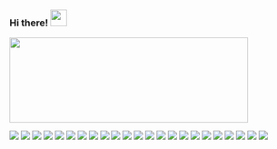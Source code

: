 ### Hi there!  <img src="https://github.com/sciencepal/sciencepal/blob/master/assets/Hi.gif" width="29px">

<p>
  <img align="center" width="420" height="150" src="https://github-readme-stats.vercel.app/api?username=Mathiew82&show_icons=true&hide_border=false&line_height=20&title_color=e93b73&icon_color=7c8e9d&show_owner=true&locale=en&hide_border=true&bg_color=1c334c&text_color=c9cdcf&custom_title=Stats%20data&hide_title=true"/>
</p>

<p>
  <img src="https://img.shields.io/badge/-HTML-e3ecf2?style=flat-square&logo=HTML5&logoColor=3c536c"/>
  <img src="https://img.shields.io/badge/-CSS-e3ecf2?style=flat-square&logo=CSS3&logoColor=3c536c"/>
  <img src="https://img.shields.io/badge/-SASS-e3ecf2?style=flat-square&logo=SASS&logoColor=3c536c"/>
  <img src="https://img.shields.io/badge/-JavaScript-e3ecf2?style=flat-square&logo=javascript&logoColor=3c536c"/>
  <img src="https://img.shields.io/badge/-TypeScript-e3ecf2?style=flat-square&logo=typescript&logoColor=3c536c"/>
  <img src="https://img.shields.io/badge/-ESLint-e3ecf2?style=flat-square&logo=ESLint&logoColor=3c536c"/>
  <img src="https://img.shields.io/badge/-Vue.js-e3ecf2?style=flat-square&logo=Vue.js&logoColor=3c536c"/>
  <img src="https://img.shields.io/badge/-Nuxt.js-e3ecf2?style=flat-square&logo=Nuxt.js&logoColor=3c536c"/>
  <img src="https://img.shields.io/badge/-React-e3ecf2?style=flat-square&logo=React&logoColor=3c536c"/>
  <img src="https://img.shields.io/badge/-Redux-e3ecf2?style=flat-square&logo=Redux&logoColor=3c536c"/>
  <img src="https://img.shields.io/badge/-VSC-e3ecf2?style=flat-square&logo=Visual%20Studio%20Code&logoColor=3c536c"/>
  <img src="https://img.shields.io/badge/-VIM-e3ecf2?style=flat-square&logo=VIM&logoColor=3c536c"/>
  <img src="https://img.shields.io/badge/-neoVIM-e3ecf2?style=flat-square&logo=neoVIM&logoColor=3c536c"/>
  <img src="https://img.shields.io/badge/-Github-e3ecf2?style=flat-square&logo=GitHub&logoColor=3c536c"/>
  <img src="https://img.shields.io/badge/-Git-e3ecf2?style=flat-square&logo=Git&logoColor=3c536c"/>
  <img src="https://img.shields.io/badge/-Trello-e3ecf2?style=flat-square&logo=Trello&logoColor=3c536c"/>
  <img src="https://img.shields.io/badge/-Jira-e3ecf2?style=flat-square&logo=Jira&logoColor=3c536c"/>
  <img src="https://img.shields.io/badge/-Slack-e3ecf2?style=flat-square&logo=Slack&logoColor=3c536c"/>
  <img src="https://img.shields.io/badge/-php-e3ecf2?style=flat-square&logo=php&logoColor=3c536c"/>
  <img src="https://img.shields.io/badge/-MySQL-e3ecf2?style=flat-square&logo=MySQL&logoColor=3c536c"/>
  <img src="https://img.shields.io/badge/-MongoDB-e3ecf2?style=flat-square&logo=MongoDB&logoColor=3c536c"/>
  <img src="https://img.shields.io/badge/-Vite-e3ecf2?style=flat-square&logo=Vite&logoColor=3c536c"/>
  <img src="https://img.shields.io/badge/-GraphQL-e3ecf2?style=flat-square&logo=GraphQL&logoColor=3c536c"/>
</p>
